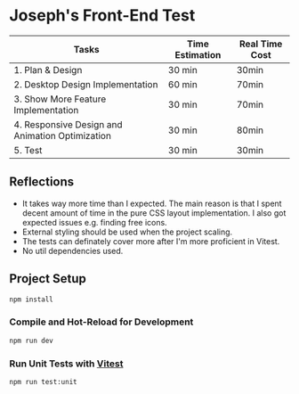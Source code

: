 # Joseph's Front-End Test

| Tasks | Time Estimation | Real Time Cost  |
|---    |---              |---              |
| 1. Plan &amp; Design                              | 30 min | 30min |
| 2. Desktop Design Implementation                  | 60 min | 70min |
| 3. Show More Feature Implementation               | 30 min | 70min |
| 4. Responsive Design and Animation Optimization   | 30 min | 80min |
| 5. Test                                           | 30 min | 30min |

## Reflections

* It takes way more time than I expected. The main reason is that I spent decent amount of time in the pure CSS layout implementation. I also got expected issues e.g. finding free icons.
* External styling should be used when the project scaling.
* The tests can definately cover more after I'm more proficient in Vitest.
* No util dependencies used.

## Project Setup

```sh
npm install
```

### Compile and Hot-Reload for Development

```sh
npm run dev
```

### Run Unit Tests with [Vitest](https://vitest.dev/)

```sh
npm run test:unit
```
